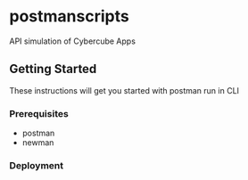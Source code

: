 # postmanscripts
API simulation of Cybercube Apps

## Getting Started

These instructions will get you started with postman run in CLI 

### Prerequisites

* postman
* newman

### Deployment
